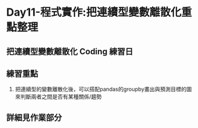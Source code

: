 # Day11-程式實作:把連續型變數離散化重點整理
## 把連續型變數離散化 Coding 練習日
## 練習重點
1. 把連續型的變數離散化後，可以搭配pandas的groupby畫出與預測目標的圖來判斷兩者之間是否有某種關係/趨勢

## 詳細見作業部分
